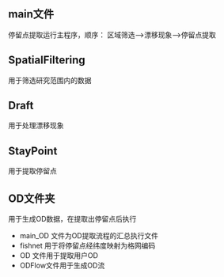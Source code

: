 ## main文件
停留点提取运行主程序，顺序：
区域筛选——>漂移现象——>停留点提取
## SpatialFiltering 
用于筛选研究范围内的数据
## Draft 
用于处理漂移现象
## StayPoint
用于提取停留点
## OD文件夹
用于生成OD数据，在提取出停留点后执行
- main_OD 文件为OD提取流程的汇总执行文件    
- fishnet 用于将停留点经纬度映射为格网编码    
- OD 文件用于提取用户OD    
- ODFlow文件用于生成OD流    